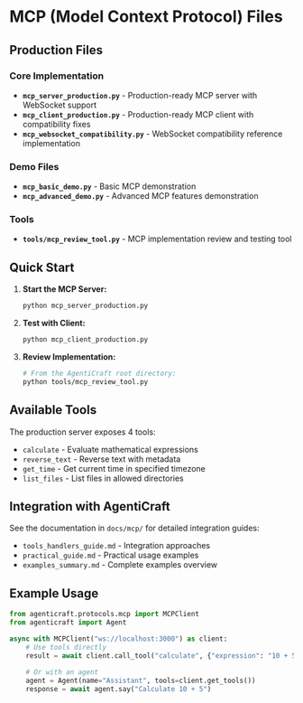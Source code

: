 # MCP (Model Context Protocol) Files

## Production Files

### Core Implementation
- **`mcp_server_production.py`** - Production-ready MCP server with WebSocket support
- **`mcp_client_production.py`** - Production-ready MCP client with compatibility fixes
- **`mcp_websocket_compatibility.py`** - WebSocket compatibility reference implementation

### Demo Files
- **`mcp_basic_demo.py`** - Basic MCP demonstration
- **`mcp_advanced_demo.py`** - Advanced MCP features demonstration

### Tools
- **`tools/mcp_review_tool.py`** - MCP implementation review and testing tool

## Quick Start

1. **Start the MCP Server:**
   ```bash
   python mcp_server_production.py
   ```

2. **Test with Client:**
   ```bash
   python mcp_client_production.py
   ```

3. **Review Implementation:**
   ```bash
   # From the AgentiCraft root directory:
   python tools/mcp_review_tool.py
   ```

## Available Tools

The production server exposes 4 tools:
- `calculate` - Evaluate mathematical expressions
- `reverse_text` - Reverse text with metadata
- `get_time` - Get current time in specified timezone
- `list_files` - List files in allowed directories

## Integration with AgentiCraft

See the documentation in `docs/mcp/` for detailed integration guides:
- `tools_handlers_guide.md` - Integration approaches
- `practical_guide.md` - Practical usage examples
- `examples_summary.md` - Complete examples overview

## Example Usage

```python
from agenticraft.protocols.mcp import MCPClient
from agenticraft import Agent

async with MCPClient("ws://localhost:3000") as client:
    # Use tools directly
    result = await client.call_tool("calculate", {"expression": "10 + 5"})
    
    # Or with an agent
    agent = Agent(name="Assistant", tools=client.get_tools())
    response = await agent.say("Calculate 10 + 5")
```
